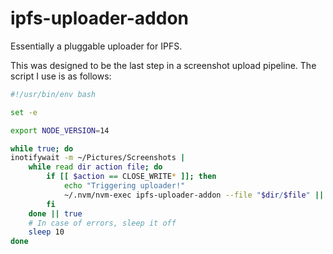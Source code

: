 ipfs-uploader-addon
===================

Essentially a pluggable uploader for IPFS.

This was designed to be the last step in a screenshot upload pipeline. The script I use is as follows:

```bash
#!/usr/bin/env bash

set -e

export NODE_VERSION=14

while true; do
inotifywait -m ~/Pictures/Screenshots | 
    while read dir action file; do
        if [[ $action == CLOSE_WRITE* ]]; then
            echo "Triggering uploader!"
            ~/.nvm/nvm-exec ipfs-uploader-addon --file "$dir/$file" || true
        fi
    done || true
    # In case of errors, sleep it off
    sleep 10
done
```
